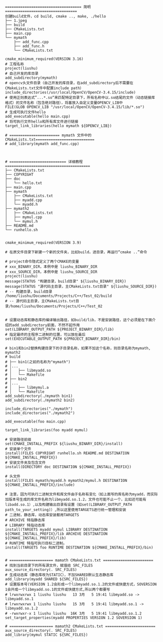     =================================== 简明 =================================
    创建build文件，cd build, cmake .., make, ./hello
    ├── 1.jpeg
    ├── build
    ├── CMakeLists.txt
    ├── main.cpp
    └── mymath
        ├── add_func.cpp
        ├── add_func.h
        └── CMakeLists.txt

    cmake_minimum_required(VERSION 3.16)
    # 工程名称
    project(liushu)
    # 自己开发的库目录
    add_subdirectory(mymath)
    # opencv头文件目录（自己开发的库目录，在add_subdirectory后不需要在CMakeLists.txt文件中配置include path）
    include_directories(/usr/local/OpenCV/OpenCV-3.4.15/include)
    # 使用正则表达式”...*.so“来匹配特定目录下，所有名称中以.so结尾的文件（动态链接库格式）的文件名称（包含绝对路径），将基放入自定义变量OPENCV_LIB中
    FILE(GLOB OPENCV_LIB "/usr/local/OpenCV/OpenCV-3.4.15/lib/*.so")
    # 生成可执行文件hello
    add_executable(hello main.cpp)
    # 将可执行文件hello和所有库文件进行链接
    target_link_libraries(hello mymath ${OPENCV_LIB})

    # ======================= mymath 文件中的CMakeLists.txt===========================
    # add_library(mymath add_func.cpp)  



    # ========================== 详细教程 =======================================
    ├── CMakeLists.txt
    ├── COPYRIGHT
    ├── doc
    │   └── hello.txt
    ├── main.cpp
    ├── mymath
    │   ├── CMakeLists.txt
    │   ├── myadd.cpp
    │   └── myadd.h
    ├── mymath2
    │   ├── CMakeLists.txt
    │   ├── mymul.cpp
    │   └── mymul.h
    ├── README.md
    └── runhello.sh

    
    cmake_minimum_required(VERSION 3.9)

    # 在原文件目录下新建一个新的文件夹，比如build，进目录，再运行“cmake ..”命令

    # project命令隐式定义了两个CMAKE的变量
    # xxx_BINARY_DIR，本例中是 liushu_BINARY_DIR
    # xxx_SOURCE_DIR，本例中是 liushu_SOURCE_DIR
    project(liushu)
    message(STATUS "构建目录，build目录" ${liushu_BINARY_DIR})
    message(STATUS "源代码主目录，主CMakeLists.txt目录" ${liushu_SOURCE_DIR})
    # -- 构建目录，build目录               /home/liushu/Documents/Projects/C++/Test_02/build
    # -- 源代码主目录，主CMakeLists.txt目录/home/liushu/Documents/Projects/C++/Test_02


    # 设置动态库和静态库的编译输出路径，如build/lib，不是安装路径，这个必须是在下面介绍的add_subdirectory前面，不然不起作用
    set(LIBRARY_OUTPUT_PATH ${PROJECT_BINARY_DIR}/lib)
    # 指定最终的主程序⼆进制的位置，可以放在最后
    set(EXECUTABLE_OUTPUT_PATH ${PROJECT_BINARY_DIR}/bin) 

    # bin1和bin2替换构建目录下的子目录名称，如果不加这个名称，则目录名称为mymath, mymath2
    # build
    # ├── bin1(之前的名称为"mymath")
    # │...
    # │   ├── libmyadd.so
    # │   └── Makefile
    # ├── bin2
    # │...
    # │   ├── libmymul.a
    # │   └── Makefile
    add_subdirectory(./mymath bin1)
    add_subdirectory(./mymath2 bin2)

    include_directories("./mymath")
    include_directories("./mymath2")

    add_executable(foo main.cpp)

    target_link_libraries(foo myadd mymul)

    # 安装路径前缀
    set(CMAKE_INSTALL_PREFIX ${liushu_BINARY_DIR}/install)
    # 安装单个文件
    install(FILES COPYRIGHT runhello.sh README.md DESTINATION ${CMAKE_INSTALL_PREFIX})
    # 安装文件夹及包含文件
    install(DIRECTORY doc DESTINATION ${CMAKE_INSTALL_PREFIX})

    # 头文件
    install(FILES mymath/myadd.h mymath2/mymul.h DESTINATION ${CMAKE_INSTALL_PREFIX}/include)

    # 注意，因为可执行二进制文件和库文件由于名称有变化（如上面写的库名称为myadd，而实际加版本号生成的库文件名称为libmyadd.so.1.2，文件也可能不止一个，比如还可能有libadd.so.1）,以及构建输出目录有设置（如set(LIBRARY_OUTPUT_PATH path_to_your_setting)）,所以这里使用TARGETS进行统一管理和安装
    # ⼆进制，静态库，动态库安装都⽤TARGETS
    # ARCHIVE 特指静态库
    # LIBRARY 特指动态库
    install(TARGETS myadd mymul LIBRARY DESTINATION ${CMAKE_INSTALL_PREFIX}/lib ARCHIVE DESTINATION ${CMAKE_INSTALL_PREFIX}/lib)
    # RUNTIME 特指可执⾏⽬标⼆进制。
    install(TARGETS foo RUNTIME DESTINATION ${CMAKE_INSTALL_PREFIX}/bin)


    # ==================== mamath CMakeLists.txt =======================
    # 找到当前目录下的所有源文件，赋值给 SRC_FILES
    aux_source_directory(. SRC_FILES)
    # 生成动态库（静态库改为STATIC），不加SHARED默认生态静态库
    add_library(myadd SHARED ${SRC_FILES})
    # 设置版本号(VERSION 1.2会形成一个libmyadd.so.1.2的文件或快捷方式，SOVERSION 1会开成一个libmyadd.so.1的文件或快捷方式,所以两个都要写
    # lrwxrwxrwx 1 liushu liushu   13 3月   5 19:41 libmyadd.so -> libmyadd.so.1
    # lrwxrwxrwx 1 liushu liushu   15 3月   5 19:41 libmyadd.so.1 -> libmyadd.so.1.2
    # -rwxrwxr-x 1 liushu liushu  16K 3月   5 19:41 libmyadd.so.1.2
    set_target_properties(myadd PROPERTIES VERSION 1.2 SOVERSION 1)

    # ==================== mamath2 CMakeLists.txt =======================
    aux_source_directory(. SRC_FILES)
    add_library(mymul STATIC ${SRC_FILES})
